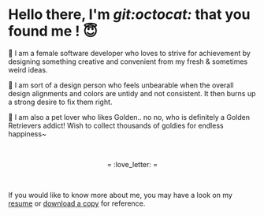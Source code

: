 # Hello there, I'm _git:octocat:_ that you found me ! :innocent:

:thought_balloon: I am a female software developer who loves to strive for achievement by designing something creative and convenient from my fresh & sometimes weird ideas.

:art: I am sort of a design person who feels unbearable when the overall design alignments and colors are untidy and not consistent. It then burns up a strong desire to fix them right.

:dog: I am also a pet lover who likes Golden.. no no, who is definitely a Golden Retrievers addict! Wish to collect thousands of goldies for endless happiness~

<br/>
<p align="center">= :love_letter: =</p>
<br/>

If you would like to know more about me, you may have a look on my [resume](my-resume.md) or [download a copy](https://github.com/FerlynMayLing/about-me/raw/master/my-resume.docx) for reference.

<br />
